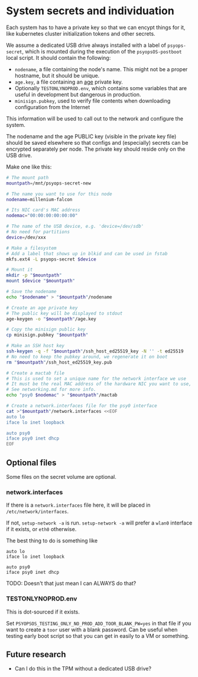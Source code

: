 # System secrets and individuation

Each system has to have a private key so that we can encypt things for it,
like kubernetes cluster initialization tokens and other secrets.

We assume a dedicated USB drive always installed with a label of `psyops-secret`,
which is mounted during the execution of the `psyopsOS-postboot` local script.
It should contain the following:

- `nodename`, a file containing the node's name. This might not be a proper hostname, but it should be unique.
- `age.key`, a file containing an [age](https://age-encryption.org) private key.
- Optionally `TESTONLYNOPROD.env`, which contains some variables that are useful in development but dangerous in production.
- `minisign.pubkey`, used to verify file contents when downloading configuration from the Internet

This information will be used to call out to the network and configure the system.

The nodename and the age PUBLIC key (visible in the private key file) should be saved elsewhere so that configs and (especially) secrets can be encrypted separately per node. The private key should reside only on the USB drive.

Make one like this:

```sh
# The mount path
mountpath=/mnt/psyops-secret-new

# The name you want to use for this node
nodename=millenium-falcon

# Its NIC card's MAC address
nodemac="00:00:00:00:00:00"

# The name of the USB device, e.g. 'device=/dev/sdb'
# No need for partitions
device=/dev/xxx

# Make a filesystem
# Add a label that shows up in blkid and can be used in fstab
mkfs.ext4 -L psyops-secret $device

# Mount it
mkdir -p "$mountpath"
mount $device "$mountpath"

# Save the nodename
echo "$nodename" > "$mountpath"/nodename

# Create an age private key
# The public key will be displayed to stdout
age-keygen -o "$mountpath"/age.key

# Copy the minisign public key
cp minisign.pubkey "$mountpath"

# Make an SSH host key
ssh-keygen -q -f "$mountpath"/ssh_host_ed25519_key -N '' -t ed25519
# No need to keep the pubkey around, we regenerate it on boot
rm "$mountpath"/ssh_host_ed25519_key.pub

# Create a mactab file
# This is used to set a unique name for the network interface we use
# It must be the real MAC address of the hardware NIC you want to use, assigned to an interface called 'psy0'
# See networking.md for more info.
echo "psy0 $nodemac" > "$mountpath"/mactab

# Create a network.interfaces file for the psy0 interface
cat >"$mountpath"/network.interfaces <<EOF
auto lo
iface lo inet loopback

auto psy0
iface psy0 inet dhcp
EOF
```

## Optional files

Some files on the secret volume are optional.

### network.interfaces

If there is a `network.interfaces` file here, it will be placed in `/etc/network/interfaces`.

If not, `setup-network -a` is run.
`setup-network -a` will prefer a `wlan0` interface if it exists, or `eth0` otherwise.

The best thing to do is something like

```
auto lo
iface lo inet loopback

auto psy0
iface psy0 inet dhcp
```

TODO: Doesn't that just mean I can ALWAYS do that?

### TESTONLYNOPROD.env

This is dot-sourced if it exists.

Set `PSYOPSOS_TESTING_ONLY_NO_PROD_ADD_TOOR_BLANK_PW=yes` in that file if you want to create a `toor` user with a blank password.
Can be useful when testing early boot script so that you can get in easily to a VM or something.

## Future research

- Can I do this in the TPM without a dedicated USB drive?
